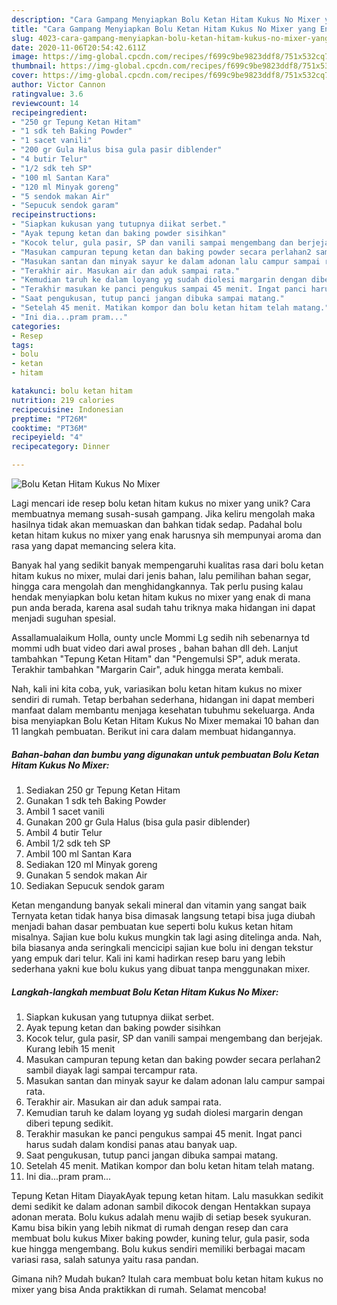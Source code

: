 ```yaml
---
description: "Cara Gampang Menyiapkan Bolu Ketan Hitam Kukus No Mixer yang Enak Banget"
title: "Cara Gampang Menyiapkan Bolu Ketan Hitam Kukus No Mixer yang Enak Banget"
slug: 4023-cara-gampang-menyiapkan-bolu-ketan-hitam-kukus-no-mixer-yang-enak-banget
date: 2020-11-06T20:54:42.611Z
image: https://img-global.cpcdn.com/recipes/f699c9be9823ddf8/751x532cq70/bolu-ketan-hitam-kukus-no-mixer-foto-resep-utama.jpg
thumbnail: https://img-global.cpcdn.com/recipes/f699c9be9823ddf8/751x532cq70/bolu-ketan-hitam-kukus-no-mixer-foto-resep-utama.jpg
cover: https://img-global.cpcdn.com/recipes/f699c9be9823ddf8/751x532cq70/bolu-ketan-hitam-kukus-no-mixer-foto-resep-utama.jpg
author: Victor Cannon
ratingvalue: 3.6
reviewcount: 14
recipeingredient:
- "250 gr Tepung Ketan Hitam"
- "1 sdk teh Baking Powder"
- "1 sacet vanili"
- "200 gr Gula Halus bisa gula pasir diblender"
- "4 butir Telur"
- "1/2 sdk teh SP"
- "100 ml Santan Kara"
- "120 ml Minyak goreng"
- "5 sendok makan Air"
- "Sepucuk sendok garam"
recipeinstructions:
- "Siapkan kukusan yang tutupnya diikat serbet."
- "Ayak tepung ketan dan baking powder sisihkan"
- "Kocok telur, gula pasir, SP dan vanili sampai mengembang dan berjejak. Kurang lebih 15 menit"
- "Masukan campuran tepung ketan dan baking powder secara perlahan2 sambil diayak lagi sampai tercampur rata."
- "Masukan santan dan minyak sayur ke dalam adonan lalu campur sampai rata."
- "Terakhir air. Masukan air dan aduk sampai rata."
- "Kemudian taruh ke dalam loyang yg sudah diolesi margarin dengan diberi tepung sedikit."
- "Terakhir masukan ke panci pengukus sampai 45 menit. Ingat panci harus sudah dalam kondisi panas atau banyak uap."
- "Saat pengukusan, tutup panci jangan dibuka sampai matang."
- "Setelah 45 menit. Matikan kompor dan bolu ketan hitam telah matang."
- "Ini dia...pram pram..."
categories:
- Resep
tags:
- bolu
- ketan
- hitam

katakunci: bolu ketan hitam 
nutrition: 219 calories
recipecuisine: Indonesian
preptime: "PT26M"
cooktime: "PT36M"
recipeyield: "4"
recipecategory: Dinner

---
```



![Bolu Ketan Hitam Kukus No Mixer](https://img-global.cpcdn.com/recipes/f699c9be9823ddf8/751x532cq70/bolu-ketan-hitam-kukus-no-mixer-foto-resep-utama.jpg)

Lagi mencari ide resep bolu ketan hitam kukus no mixer yang unik? Cara membuatnya memang susah-susah gampang. Jika keliru mengolah maka hasilnya tidak akan memuaskan dan bahkan tidak sedap. Padahal bolu ketan hitam kukus no mixer yang enak harusnya sih mempunyai aroma dan rasa yang dapat memancing selera kita.

Banyak hal yang sedikit banyak mempengaruhi kualitas rasa dari bolu ketan hitam kukus no mixer, mulai dari jenis bahan, lalu pemilihan bahan segar, hingga cara mengolah dan menghidangkannya. Tak perlu pusing kalau hendak menyiapkan bolu ketan hitam kukus no mixer yang enak di mana pun anda berada, karena asal sudah tahu triknya maka hidangan ini dapat menjadi suguhan spesial.

Assallamualaikum Holla, ounty uncle Mommi Lg sedih nih sebenarnya td mommi udh buat video dari awal proses , bahan bahan dll deh. Lanjut tambahkan &#34;Tepung Ketan Hitam&#34; dan &#34;Pengemulsi SP&#34;, aduk merata. Terakhir tambahkan &#34;Margarin Cair&#34;, aduk hingga merata kembali.


Nah, kali ini kita coba, yuk, variasikan bolu ketan hitam kukus no mixer sendiri di rumah. Tetap berbahan sederhana, hidangan ini dapat memberi manfaat dalam membantu menjaga kesehatan tubuhmu sekeluarga. Anda bisa menyiapkan Bolu Ketan Hitam Kukus No Mixer memakai 10 bahan dan 11 langkah pembuatan. Berikut ini cara dalam membuat hidangannya.

<!--inarticleads1-->

##### Bahan-bahan dan bumbu yang digunakan untuk pembuatan Bolu Ketan Hitam Kukus No Mixer:

1. Sediakan 250 gr Tepung Ketan Hitam
1. Gunakan 1 sdk teh Baking Powder
1. Ambil 1 sacet vanili
1. Gunakan 200 gr Gula Halus (bisa gula pasir diblender)
1. Ambil 4 butir Telur
1. Ambil 1/2 sdk teh SP
1. Ambil 100 ml Santan Kara
1. Sediakan 120 ml Minyak goreng
1. Gunakan 5 sendok makan Air
1. Sediakan Sepucuk sendok garam


Ketan mengandung banyak sekali mineral dan vitamin yang sangat baik Ternyata ketan tidak hanya bisa dimasak langsung tetapi bisa juga diubah menjadi bahan dasar pembuatan kue seperti bolu kukus ketan hitam misalnya. Sajian kue bolu kukus mungkin tak lagi asing ditelinga anda. Nah, bila biasanya anda seringkali mencicipi sajian kue bolu ini dengan tekstur yang empuk dari telur. Kali ini kami hadirkan resep baru yang lebih sederhana yakni kue bolu kukus yang dibuat tanpa menggunakan mixer. 

<!--inarticleads2-->

##### Langkah-langkah membuat Bolu Ketan Hitam Kukus No Mixer:

1. Siapkan kukusan yang tutupnya diikat serbet.
1. Ayak tepung ketan dan baking powder sisihkan
1. Kocok telur, gula pasir, SP dan vanili sampai mengembang dan berjejak. Kurang lebih 15 menit
1. Masukan campuran tepung ketan dan baking powder secara perlahan2 sambil diayak lagi sampai tercampur rata.
1. Masukan santan dan minyak sayur ke dalam adonan lalu campur sampai rata.
1. Terakhir air. Masukan air dan aduk sampai rata.
1. Kemudian taruh ke dalam loyang yg sudah diolesi margarin dengan diberi tepung sedikit.
1. Terakhir masukan ke panci pengukus sampai 45 menit. Ingat panci harus sudah dalam kondisi panas atau banyak uap.
1. Saat pengukusan, tutup panci jangan dibuka sampai matang.
1. Setelah 45 menit. Matikan kompor dan bolu ketan hitam telah matang.
1. Ini dia...pram pram...


Tepung Ketan Hitam DiayakAyak tepung ketan hitam. Lalu masukkan sedikit demi sedikit ke dalam adonan sambil dikocok dengan Hentakkan supaya adonan merata. Bolu kukus adalah menu wajib di setiap besek syukuran. Kamu bisa bikin yang lebih nikmat di rumah dengan resep dan cara membuat bolu kukus Mixer baking powder, kuning telur, gula pasir, soda kue hingga mengembang. Bolu kukus sendiri memiliki berbagai macam variasi rasa, salah satunya yaitu rasa pandan. 

Gimana nih? Mudah bukan? Itulah cara membuat bolu ketan hitam kukus no mixer yang bisa Anda praktikkan di rumah. Selamat mencoba!
